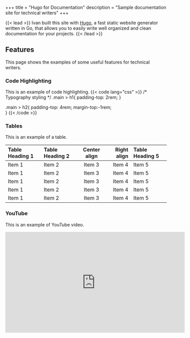 +++
title = "Hugo for Documentation"
description = "Sample documentation site for technical writers"
+++

{{< lead >}}
Ivan built this site with <a href="https://gohugo.io" target="_blank">Hugo</a>, a fast static website generator written in Go, that allows you to easily write well organized and clean documentation for your projects.
{{< /lead >}}


## Features
This page shows the examples of some useful features for technical writers.

### Code Highlighting
This is an example of code highlighting.
{{< code lang="css" >}}
/* Typography styling */
.main > h1{
    padding-top: 2rem;
}

.main > h2{
    padding-top: 4rem;
    margin-top:-1rem;   
}
{{< /code >}}

### Tables
This is an example of a table.

| Table Heading 1 | Table Heading 2 | Center align | Right align | Table Heading 5 |
| :--- | :--- | :---: | ---: | :--- |
| Item 1 | Item 2 | Item 3 | Item 4 | Item 5 |
| Item 1 | Item 2 | Item 3 | Item 4 | Item 5 |
| Item 1 | Item 2 | Item 3 | Item 4 | Item 5 |
| Item 1 | Item 2 | Item 3 | Item 4 | Item 5 |
| Item 1 | Item 2 | Item 3 | Item 4 | Item 5 |

### YouTube
This is an example of YouTube video.

<iframe width="560" height="315" src="https://www.youtube.com/embed/lVXziMFEqX0" frameborder="0" allow="accelerometer; autoplay; encrypted-media; gyroscope; picture-in-picture" allowfullscreen></iframe>